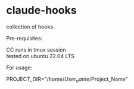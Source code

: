 # claude-hooks
collection of hooks


Pre-requisites: 

CC runs in tmux session  
tested on ubuntu 22.04 LTS  



For usage: 

PROJECT_DIR="/home/$User_name/$Project_Name"
